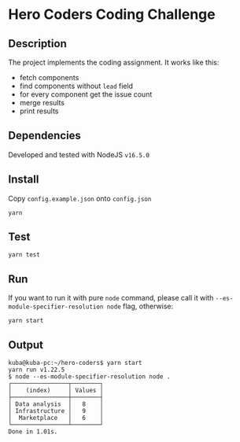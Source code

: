 # Hero Coders Coding Challenge

## Description
The project implements the coding assignment. It works like this:
- fetch components
- find components without `lead` field
- for every component get the issue count
- merge results
- print results

## Dependencies
Developed and tested with NodeJS `v16.5.0`

## Install
Copy `config.example.json` onto `config.json`

`yarn`

## Test
`yarn test`

## Run
If you want to run it with pure `node` command, please call it with `--es-module-specifier-resolution node` flag, otherwise:

`yarn start`

## Output
```
kuba@kuba-pc:~/hero-coders$ yarn start
yarn run v1.22.5
$ node --es-module-specifier-resolution node .
┌────────────────┬────────┐
│    (index)     │ Values │
├────────────────┼────────┤
│ Data analysis  │   8    │
│ Infrastructure │   9    │
│  Marketplace   │   6    │
└────────────────┴────────┘
Done in 1.01s.
```
